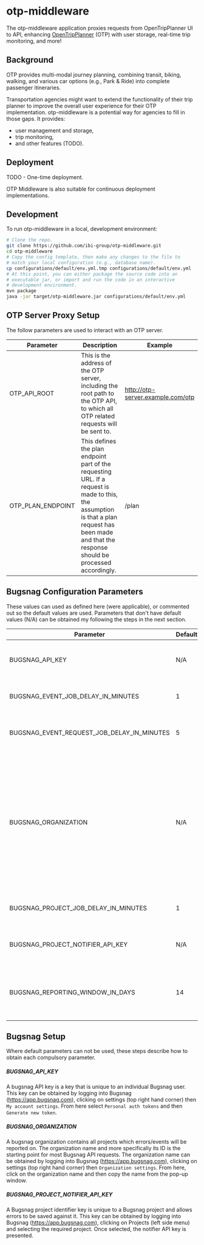 # otp-middleware
The otp-middleware application proxies requests from OpenTripPlanner UI to API, 
enhancing [OpenTripPlanner](https://www.opentripplanner.org) (OTP) with user
storage, real-time trip monitoring, and more!

## Background
OTP provides multi-modal journey planning, combining transit, biking, walking,
and various car options (e.g., Park & Ride) into complete passenger itineraries.

Transportation agencies might want to extend the functionality of their
trip planner to improve the overall user experience for their OTP implementation.
otp-middleware is a potential way for agencies to fill in those gaps. It provides:

- user management and storage,
- trip monitoring,
- and other features (TODO).

## Deployment
TODO - One-time deployment.

OTP Middleware is also suitable for continuous deployment implementations.

## Development
To run otp-middleware in a local, development environment:

```bash
# Clone the repo.
git clone https://github.com/ibi-group/otp-middleware.git
cd otp-middleware
# Copy the config template, then make any changes to the file to 
# match your local configuration (e.g., database name).
cp configurations/default/env.yml.tmp configurations/default/env.yml
# At this point, you can either package the source code into an 
# executable jar, or import and run the code in an interactive 
# development environment. 
mvn package
java -jar target/otp-middleware.jar configurations/default/env.yml
```

## OTP Server Proxy Setup
The follow parameters are used to interact with an OTP server.

| Parameter | Description | Example |
| --- | --- | --- |
| OTP_API_ROOT | This is the address of the OTP server, including the root path to the OTP API, to which all OTP related requests will be sent to. | http://otp-server.example.com/otp | 
| OTP_PLAN_ENDPOINT | This defines the plan endpoint part of the requesting URL. If a request is made to this, the assumption is that a plan request has been made and that the response should be processed accordingly. | /plan |

## Bugsnag Configuration Parameters

These values can used as defined here (were applicable), or commented out so the default values are used. Parameters 
that don't have default values (N/A) can be obtained my following the steps in the next section.

| Parameter | Default | Description |
| --- | --- | --- |
| BUGSNAG_API_KEY | N/A | Used to authenticate against Bugsnag's API. |
| BUGSNAG_EVENT_JOB_DELAY_IN_MINUTES | 1 | Frequency in minutes to obtain events. |
| BUGSNAG_EVENT_REQUEST_JOB_DELAY_IN_MINUTES | 5 | Frequency in minutes to trigger event requests. |
| BUGSNAG_ORGANIZATION | N/A | The name of the organization defined within Bugsnag. This is used as a starting point with the Bugsnag API to obtain the organization ID which in-turn is use with most API calls. | 
| BUGSNAG_PROJECT_JOB_DELAY_IN_MINUTES | 1 | Frequency in minutes to obtain projects. |
| BUGSNAG_PROJECT_NOTIFIER_API_KEY | N/A | Used to report project errors to Bugsnag. |
| BUGSNAG_REPORTING_WINDOW_IN_DAYS | 14 | The number of days in the past to start retrieving event information. |  


## Bugsnag Setup
Where default parameters can not be used, these steps describe how to obtain each compulsory parameter.

##### BUGSNAG_API_KEY
A bugsnag API key is a key that is unique to an individual Bugsnag user. This key can be obtained by logging into 
Bugsnag (https://app.bugsnag.com), clicking on settings (top right hand corner) then `My account settings`. From here 
select `Personal auth tokens` and then `Generate new token`.

##### BUGSNAG_ORGANIZATION
A bugsnag organization contains all projects which errors/events will be reported on. The organization name and more 
specifically its ID is the starting point for most Bugsnag API requests. The organization name can be obtained by 
logging into Bugsnag (https://app.bugsnag.com), clicking on settings (top right hand corner) then `Organization settings`. 
From here, click on the organization name and then copy the name from the pop-up window.

##### BUGSNAG_PROJECT_NOTIFIER_API_KEY
A Bugsnag project identifier key is unique to a Bugsnag project and allows errors to be saved against it. This key can 
be obtained by logging into Bugsnag (https://app.bugsnag.com), clicking on Projects (left side menu) and selecting the 
required project. Once selected, the notifier API key is presented.

